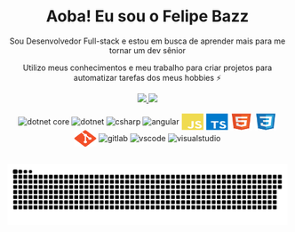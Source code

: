 <link rel="stylesheet" href="https://cdn.jsdelivr.net/gh/devicons/devicon@v2.15.1/devicon.min.css">
<div>
  
  <h1 align="center">
    Aoba! Eu sou o Felipe Bazz 
  </h1>
  
  <p align="center">
    Sou Desenvolvedor Full-stack e estou em busca de aprender mais para me tornar um dev sênior
  </p>
  
  <p align="center">
    Utilizo meus conhecimentos e meu trabalho para criar projetos para automatizar tarefas dos meus hobbies ⚡
  </p>
  
</div>

<div align="center">
  <a href="https://github.com/duribeiro">
    <img height="150em" src="https://github-readme-stats.vercel.app/api?username=legendarygodspeed&count_private=true&include_all_commits=true&show_icons=true&theme=slateorange&hide_border=false&show_owner=true"/>
    <img height="150em" src="https://github-readme-stats.vercel.app/api/top-langs/?username=legendarygodspeed&theme=slateorange&hide_border=false&&layout=compact"/>
  </a>
</div>

<div align="center" valign="top"><br>
  <img align="center" alt="dotnet core" height="30" width="40" src="https://cdn.jsdelivr.net/gh/devicons/devicon/icons/dotnetcore/dotnetcore-original.svg" />
  <img align="center" alt="dotnet" height="30" width="40" src="https://cdn.jsdelivr.net/gh/devicons/devicon/icons/dot-net/dot-net-plain-wordmark.svg" />
  <img align="center" alt="csharp" height="30" width="40" src="https://cdn.jsdelivr.net/gh/devicons/devicon/icons/csharp/csharp-original.svg" />
  <img align="center" alt="angular" height="30" width="40" src="https://cdn.jsdelivr.net/gh/devicons/devicon/icons/angularjs/angularjs-plain.svg" />
  <img align="center" alt="Js" height="30" width="40" src="https://raw.githubusercontent.com/devicons/devicon/master/icons/javascript/javascript-plain.svg">
  <img align="center" alt="Js" height="30" width="40" src="https://raw.githubusercontent.com/devicons/devicon/master/icons/typescript/typescript-plain.svg">
  <img align="center" alt="HTML" height="30" width="40" src="https://raw.githubusercontent.com/devicons/devicon/master/icons/html5/html5-original.svg">
  <img align="center" alt="CSS" height="30" width="40" src="https://raw.githubusercontent.com/devicons/devicon/master/icons/css3/css3-original.svg">
  <img align="center" alt="git" height="30" width="40" src="https://raw.githubusercontent.com/devicons/devicon/master/icons/git/git-original.svg">
  <img align="center" alt="gitlab" height="30" width="40" src="https://cdn.jsdelivr.net/gh/devicons/devicon/icons/gitlab/gitlab-original.svg" />
  <img align="center" alt="vscode" height="30" width="40" src="https://cdn.jsdelivr.net/gh/devicons/devicon/icons/vscode/vscode-original.svg" />
  <img align="center" alt="visualstudio" height="30" width="40" src="https://cdn.jsdelivr.net/gh/devicons/devicon/icons/visualstudio/visualstudio-plain.svg" />
</div><br>

<div align="center">

  ![Snake animation](https://raw.githubusercontent.com/legendarygodspeed/legendarygodspeed/output/snake.svg)
  
</div>
